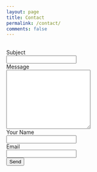 ```yaml
---
layout: page
title: Contact
permalink: /contact/
comments: false
---
```


<form action="https://formspree.io/{{site.author.email}}"
      method="POST">
     <br>Subject <br>
     <input type="text" name="_subject">
     <br> Message <br>
     <textarea name="message" rows="10" cols="25">
     </textarea>
     <br> Your Name <br>
     <input type="text" name="name">
     <br> Email <br>
     <input type="email" name="_replyto">
     <br>
     <input type="submit" value="Send">
     <input type="hidden" name="_next" value="{{site.baseurl}}/thanks" />
     <input type="text" name="_gotcha" style="display:none" />
</form>